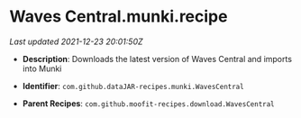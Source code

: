 # Waves Central.munki.recipe

_Last updated 2021-12-23 20:01:50Z_

- **Description**: Downloads the latest version of Waves Central and imports into Munki

- **Identifier**: `com.github.dataJAR-recipes.munki.WavesCentral`

- **Parent Recipes**: `com.github.moofit-recipes.download.WavesCentral`

